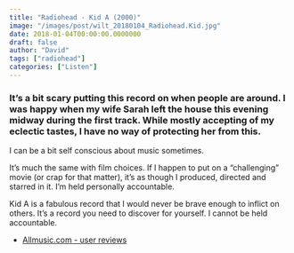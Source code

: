 ```yaml
---
title: "Radiohead - Kid A (2000)"
image: "/images/post/wilt_20180104_Radiohead.Kid.jpg"
date: 2018-01-04T00:00:00.0000000
draft: false
author: "David"
tags: ["radiohead"]
categories: ["Listen"]
---
```

### It’s a bit scary putting this record on when people are around. I was happy when my wife Sarah left the house this evening midway during the first track. While mostly accepting of my eclectic tastes, I have no way of protecting her from this. 

 I can be a bit self conscious about music sometimes.  
  
It’s much the same with film choices. If I happen to put on a “challenging” movie (or crap for that matter), it’s as though I produced, directed and starred in it. I’m held personally accountable.

 Kid A is a fabulous record that I would never be brave enough to inflict on others. It’s a record you need to discover for yourself. I cannot be held accountable.

-  [Allmusic.com - user reviews](https://www.allmusic.com/album/kid-a-mw0000620999/user-reviews)